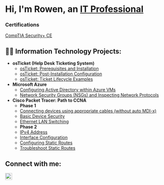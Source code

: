 <h1>Hi, I'm Rowen, an <a href="https://linkedin.com/in/rowen-robinson-ii-931b56254">IT Professional</a></h1>
<h3>Certifications</h3>
<p>
<a href="https://linkedin.com/in/rowen-robinson-ii-931b56254">CompTIA Security+ CE</a> 
</p>

<h2>👨‍💻 Information Technology Projects:</h2>

- <b>osTicket (Help Desk Ticketing System)</b>
  - [osTicket: Prerequisites and Installation](https://github.com/Rowen-Robinson-II/osticket-prereqs)
  - [osTicket: Post-Installation Configuration](https://github.com/Rowen-Robinson-II/post-install-config)
  - [osTicket: Ticket Lifecycle Examples](https://github.com/Rowen-Robinson-II/ticket-lifecycle)
- <b>Microsoft Azure</b>
  - [Configuring Active Directory within Azure VMs](https://github.com/Rowen-Robinson-II/configure-ad)
  - [Network Security Groups (NSGs) and Inspecting Network Protocols](https://github.com/Rowen-Robinson-II/azure-network-protocols)
- <b>Cisco Packet Tracer: Path to CCNA</b>
  - <b/>Phase 1</b>
  - [Connecting devices using appropriate cables (without auto MDI-x)](https://github.com/Rowen-Robinson-II/connecting-cables)
  - [Basic Device Security](https://github.com/Rowen-Robinson-II/connecting-cables)
  - [Ethernet LAN Switching](https://github.com/Rowen-Robinson-II/connecting-cables)
  - <b/>Phase 2</b>
  - [IPv4 Address](https://github.com/Rowen-Robinson-II/connecting-cables)
  - [Interface Configuration](https://github.com/Rowen-Robinson-II/connecting-cables)
  - [Configuring Static Routes](https://github.com/Rowen-Robinson-II/connecting-cables)
  - [Troubleshoot Static Routes](https://github.com/Rowen-Robinson-II/connecting-cables)
 

  
<h2>Connect with me:</h2>

[<img align="left" alt="Josh | LinkedIn" width="22px" src="https://cdn.jsdelivr.net/npm/simple-icons@v3/icons/linkedin.svg" />][linkedin]



[linkedin]: https://linkedin.com/in/rowen-robinson-ii-931b56254
